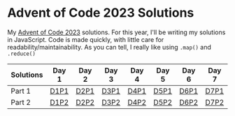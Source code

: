 # Advent of Code 2023 Solutions
My [Advent of Code 2023](https://adventofcode.com/2023) solutions.
For this year, I'll be writing my solutions in JavaScript. Code is made quickly, with little care for readability/maintainability.
As you can tell, I really like using `.map()` and `.reduce()`

| Solutions | Day 1 | Day 2 | Day 3 | Day 4 | Day 5 | Day 6 | Day 7 |
| ------ | ----- | ----- | ----- | ----- | ----- | ----- | ----- |
| Part 1 | [D1P1](./p1/1.js) | [D2P1](./p2/1.js) | [D3P1](./p3/1.js) | [D4P1](./p4/1.js) | [D5P1](./p5/1.js) | [D6P1](./p6/1.js) | [D7P1](./p7/1.js) |
| Part 2 | [D1P2](./p1/2.js) | [D2P2](./p2/2.js) | [D3P2](./p3/2.js) | [D4P2](./p4/2.js) | [D5P2](./p5/2.js) | [D6P2](./p6/2.js) | [D7P2](./p7/2.js) |
